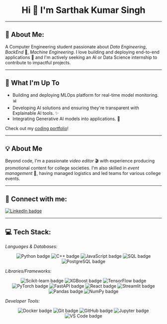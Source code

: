 <h1 align="center">Hi 👋 I'm Sarthak Kumar Singh</h1>

---

## 💫 About Me:

A Computer Engineering student passionate about *Data Engineering*, *BackEnd* 🧠, *Machine Engineering*. I love building and deploying end-to-end applications 🚀 and I'm actively seeking an AI or Data Science internship to contribute to impactful projects.

---

## 🚀 What I'm Up To

* Building and deploying MLOps platform for real-time model monitoring. 📊
* Developing AI solutions and ensuring they're transparent with Explainable AI tools. ✨
* Integrating Generative AI models into applications. 🤖

Check out my [coding portfolio](https://github.com/ok4ysarthak)!

---

## 💡 About Me

Beyond code, I'm a passionate *video editor* 🎬 with experience producing promotional content for college societies. I'm also skilled in *event management* 🤝, having managed logistics and led teams for various college events.

---

## 🔗 Connect with me:

<a href="https://www.linkedin.com/in/ok4sarthak" target="_blank">
  <img src="https://img.shields.io/badge/LinkedIn-0A66C2?style=for-the-badge&logo=linkedin&logoColor=white" alt="LinkedIn badge">
</a>

---

## 💻 Tech Stack:

*Languages & Databases:*

<p align="center">
  <img src="https://img.shields.io/badge/Python-3776AB?style=for-the-badge&logo=python&logoColor=white" alt="Python badge">
  <img src="https://img.shields.io/badge/C%2B%2B-00599C?style=for-the-badge&logo=cplusplus&logoColor=white" alt="C++ badge">
  <img src="https://img.shields.io/badge/JavaScript-F7DF1E?style=for-the-badge&logo=javascript&logoColor=black" alt="JavaScript badge">
  <img src="https://img.shields.io/badge/SQL-4479A1?style=for-the-badge&logo=mysql&logoColor=white" alt="SQL badge">
  <img src="https://img.shields.io/badge/PostgreSQL-336791?style=for-the-badge&logo=postgresql&logoColor=white" alt="PostgreSQL badge">
</p>

*Libraries/Frameworks:*

<p align="center">
  <img src="https://img.shields.io/badge/Scikit--learn-F7931E?style=for-the-badge&logo=scikit-learn&logoColor=white" alt="Scikit-learn badge">
  <img src="https://img.shields.io/badge/XGBoost-000000?style=for-the-badge&logo=xgboost&logoColor=white" alt="XGBoost badge">
  <img src="https://img.shields.io/badge/TensorFlow-FF6F00?style=for-the-badge&logo=tensorflow&logoColor=white" alt="TensorFlow badge">
  <img src="https://img.shields.io/badge/PyTorch-EE4C2C?style=for-the-badge&logo=pytorch&logoColor=white" alt="PyTorch badge">
  <img src="https://img.shields.io/badge/FastAPI-009688?style=for-the-badge&logo=fastapi&logoColor=white" alt="FastAPI badge">
  <img src="https://img.shields.io/badge/React-61DAFB?style=for-the-badge&logo=react&logoColor=black" alt="React badge">
  <img src="https://img.shields.io/badge/Streamlit-FF4B4B?style=for-the-badge&logo=streamlit&logoColor=white" alt="Streamlit badge">
  <img src="https://img.shields.io/badge/Pandas-150458?style=for-the-badge&logo=pandas&logoColor=white" alt="Pandas badge">
  <img src="https://img.shields.io/badge/NumPy-013243?style=for-the-badge&logo=numpy&logoColor=white" alt="NumPy badge">
</p>

*Developer Tools:*

<p align="center">
  <img src="https://img.shields.io/badge/Docker-2496ED?style=for-the-badge&logo=docker&logoColor=white" alt="Docker badge">
  <img src="https://img.shields.io/badge/Git-F05032?style=for-the-badge&logo=git&logoColor=white" alt="Git badge">
  <img src="https://img.shields.io/badge/GitHub-181717?style=for-the-badge&logo=github&logoColor=white" alt="GitHub badge">
  <img src="https://img.shields.io/badge/Jupyter-F37626?style=for-the-badge&logo=jupyter&logoColor=white" alt="Jupyter badge">
  <img src="https://img.shields.io/badge/VS%20Code-007ACC?style=for-the-badge&logo=visual-studio-code&logoColor=white" alt="VS Code badge">
</p>
